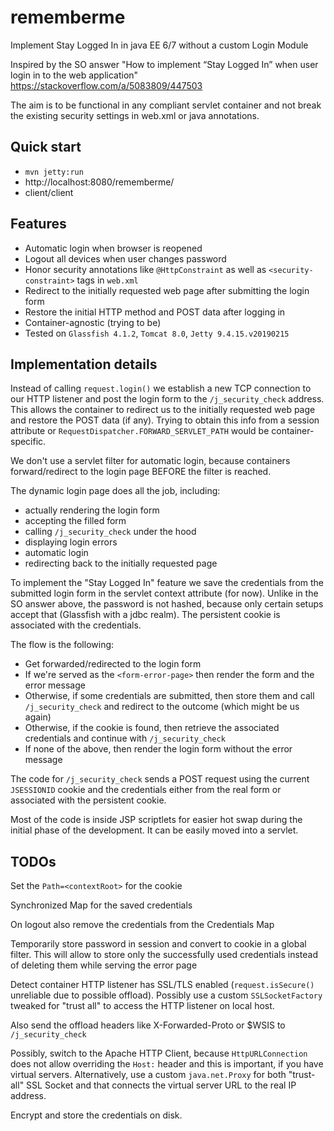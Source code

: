 # rememberme
Implement Stay Logged In in java EE 6/7 without a custom Login Module

Inspired by the SO answer "How to implement “Stay Logged In” when user login in to the web application" https://stackoverflow.com/a/5083809/447503

The aim is to be functional in any compliant servlet container and not break the existing security settings in web.xml or java annotations.

## Quick start

* `mvn jetty:run`
* http://localhost:8080/rememberme/
* client/client

## Features

* Automatic login when browser is reopened
* Logout all devices when user changes password
* Honor security annotations like `@HttpConstraint` as well as `<security-constraint>` tags in `web.xml`
* Redirect to the initially requested web page after submitting the login form
* Restore the initial HTTP method and POST data after logging in
* Container-agnostic (trying to be)
* Tested on `Glassfish 4.1.2`, `Tomcat 8.0`, `Jetty 9.4.15.v20190215`

## Implementation details

Instead of calling `request.login()` we establish a new TCP connection to our HTTP listener and post the login form to the `/j_security_check` address. This allows the container to redirect us to the initially requested web page and restore the POST data (if any). Trying to obtain this info from a session attribute or `RequestDispatcher.FORWARD_SERVLET_PATH` would be container-specific.

We don't use a servlet filter for automatic login, because containers forward/redirect to the login page BEFORE the filter is reached.

The dynamic login page does all the job, including:
* actually rendering the login form
* accepting the filled form
* calling `/j_security_check` under the hood
* displaying login errors
* automatic login
* redirecting back to the initially requested page

To implement the "Stay Logged In" feature we save the credentials from the submitted login form in the servlet context attribute (for now). Unlike in the SO answer above, the password is not hashed, because only certain setups accept that (Glassfish with a jdbc realm). The persistent cookie is associated with the credentials.

The flow is the following:
* Get forwarded/redirected to the login form
* If we're served as the `<form-error-page>` then render the form and the error message
* Otherwise, if some credentials are submitted, then store them and call `/j_security_check` and redirect to the outcome (which might be us again)
* Otherwise, if the cookie is found, then retrieve the associated credentials and continue with `/j_security_check`
* If none of the above, then render the login form without the error message

The code for `/j_security_check` sends a POST request using the current `JSESSIONID` cookie and the credentials either from the real form or associated with the persistent cookie. 

Most of the code is inside JSP scriptlets for easier hot swap during the initial phase of the development. It can be easily moved into a servlet.

## TODOs

Set the `Path=<contextRoot>` for the cookie

Synchronized Map for the saved credentials

On logout also remove the credentials from the Credentials Map

Temporarily store password in session and convert to cookie in a global filter. This will allow to store only the successfully used credentials instead of deleting them while serving the error page

Detect container HTTP listener has SSL/TLS enabled (`request.isSecure()` unreliable due to possible offload). Possibly use a custom `SSLSocketFactory` tweaked for "trust all" to access the HTTP listener on local host.

Also send the offload headers like X-Forwarded-Proto or $WSIS to `/j_security_check`

Possibly, switch to the Apache HTTP Client, because `HttpURLConnection` does not allow overriding the `Host:` header and this is important, if you have virtual servers. Alternatively, use a custom `java.net.Proxy` for both "trust-all" SSL Socket and that connects the virtual server URL to the real IP address.

Encrypt and store the credentials on disk.
